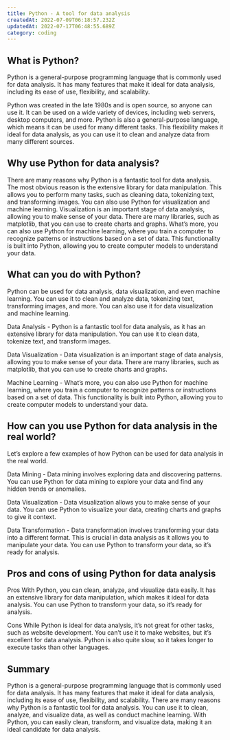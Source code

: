 ```yaml
---
title: Python - A tool for data analysis
createdAt: 2022-07-09T06:18:57.232Z
updatedAt: 2022-07-17T06:48:55.689Z
category: coding
---
```


## What is Python?

Python is a general-purpose programming language that is commonly used for data analysis. It has many features that make it ideal for data analysis, including its ease of use, flexibility, and scalability.

Python was created in the late 1980s and is open source, so anyone can use it. It can be used on a wide variety of devices, including web servers, desktop computers, and more. Python is also a general-purpose language, which means it can be used for many different tasks. This flexibility makes it ideal for data analysis, as you can use it to clean and analyze data from many different sources.

## Why use Python for data analysis?

There are many reasons why Python is a fantastic tool for data analysis. The most obvious reason is the extensive library for data manipulation. This allows you to perform many tasks, such as cleaning data, tokenizing text, and transforming images.
You can also use Python for visualization and machine learning. Visualization is an important stage of data analysis, allowing you to make sense of your data. There are many libraries, such as matplotlib, that you can use to create charts and graphs.
What’s more, you can also use Python for machine learning, where you train a computer to recognize patterns or instructions based on a set of data. This functionality is built into Python, allowing you to create computer models to understand your data.

## What can you do with Python?

Python can be used for data analysis, data visualization, and even machine learning. You can use it to clean and analyze data, tokenizing text, transforming images, and more. You can also use it for data visualization and machine learning.

Data Analysis - Python is a fantastic tool for data analysis, as it has an extensive library for data manipulation. You can use it to clean data, tokenize text, and transform images.

Data Visualization - Data visualization is an important stage of data analysis, allowing you to make sense of your data. There are many libraries, such as matplotlib, that you can use to create charts and graphs.

Machine Learning - What’s more, you can also use Python for machine learning, where you train a computer to recognize patterns or instructions based on a set of data. This functionality is built into Python, allowing you to create computer models to understand your data.

## How can you use Python for data analysis in the real world?

Let’s explore a few examples of how Python can be used for data analysis in the real world.

Data Mining - Data mining involves exploring data and discovering patterns. You can use Python for data mining to explore your data and find any hidden trends or anomalies.

Data Visualization - Data visualization allows you to make sense of your data. You can use Python to visualize your data, creating charts and graphs to give it context.

Data Transformation - Data transformation involves transforming your data into a different format. This is crucial in data analysis as it allows you to manipulate your data. You can use Python to transform your data, so it’s ready for analysis.

## Pros and cons of using Python for data analysis

Pros With Python, you can clean, analyze, and visualize data easily. It has an extensive library for data manipulation, which makes it ideal for data analysis. You can use Python to transform your data, so it’s ready for analysis.

Cons While Python is ideal for data analysis, it’s not great for other tasks, such as website development. You can’t use it to make websites, but it’s excellent for data analysis. Python is also quite slow, so it takes longer to execute tasks than other languages.

## Summary

Python is a general-purpose programming language that is commonly used for data analysis. It has many features that make it ideal for data analysis, including its ease of use, flexibility, and scalability. There are many reasons why Python is a fantastic tool for data analysis. You can use it to clean, analyze, and visualize data, as well as conduct machine learning. With Python, you can easily clean, transform, and visualize data, making it an ideal candidate for data analysis.
